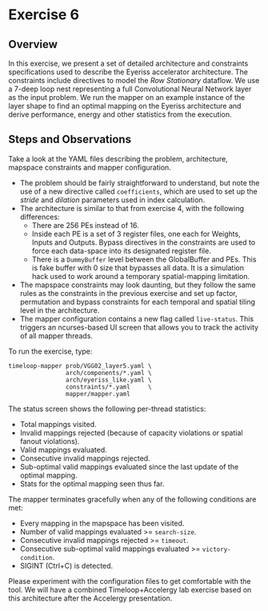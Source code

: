 Exercise 6
==========

## Overview

In this exercise, we present a set of detailed architecture and constraints specifications used to describe the Eyeriss accelerator architecture. The constraints include directives to model the _Row Stationary_ dataflow. We use a 7-deep loop nest representing a full Convolutional Neural Network layer as the input problem. We run the mapper on an example instance of the layer shape to find an optimal mapping on the Eyeriss architecture and derive performance, energy and other statistics from the execution.

## Steps and Observations

Take a look at the YAML files describing the problem, architecture, mapspace constraints and mapper configuration.
* The problem should be fairly straightforward to understand, but note the use of a new directive called `coefficients`, which are used to set up the _stride_ and _dilation_ parameters used in index calculation.
* The architecture is similar to that from exercise 4, with the following differences:
  * There are 256 PEs instead of 16.
  * Inside each PE is a set of 3 register files, one each for Weights, Inputs and Outputs. Bypass directives in the constraints are used to force each data-space into its designated register file.
  * There is a `DummyBuffer` level between the GlobalBuffer and PEs. This is fake buffer with 0 size that bypasses all data. It is a simulation hack used to work around a temporary spatial-mapping limitation.
* The mapspace constraints may look daunting, but they follow the same rules as the constraints in the previous exercise and set up factor, permutation and bypass constraints for each temporal and spatial tiling level in the architecture.
* The mapper configuration contains a new flag called `live-status`. This triggers an ncurses-based UI screen that allows you to track the activity of all mapper threads.

To run the exercise, type:
```
timeloop-mapper prob/VGG02_layer5.yaml \
                arch/components/*.yaml \
                arch/eyeriss_like.yaml \
                constraints/*.yaml     \
                mapper/mapper.yaml 
```

The status screen shows the following per-thread statistics:
* Total mappings visited.
* Invalid mappings rejected (because of capacity violations or spatial fanout violations).
* Valid mappings evaluated.
* Consecutive invalid mappings rejected.
* Sub-optimal valid mappings evaluated since the last update of the optimal mapping.
* Stats for the optimal mapping seen thus far.

The mapper terminates gracefully when any of the following conditions are met:
* Every mapping in the mapspace has been visited.
* Number of valid mappings evaluated >= `search-size`.
* Consecutive invalid mappings rejected >= `timeout`.
* Consecutive sub-optimal valid mappings evaluated >= `victory-condition`.
* SIGINT (Ctrl+C) is detected.

Please experiment with the configuration files to get comfortable with the tool. We will have a combined Timeloop+Accelergy lab exercise based on this architecture after the Accelergy presentation.
